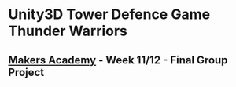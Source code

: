 # Unity3D Tower Defence Game Thunder Warriors

## [Makers Academy](http://www.makersacademy.com) - Week 11/12 - Final Group Project
